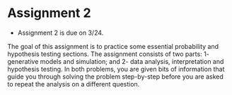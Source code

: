 # Assignment 2
* Assignment 2  is due on 3/24. 

The goal of this assignment is to practice some essential probability and hypothesis testing sections. The assignment consists of two parts: 1- generative models and simulation; and 2- data analysis, interpretation and hypothesis testing. In both problems, you are given bits of information that guide you through solving the problem step-by-step before you are asked to repeat the analysis on a different question.
